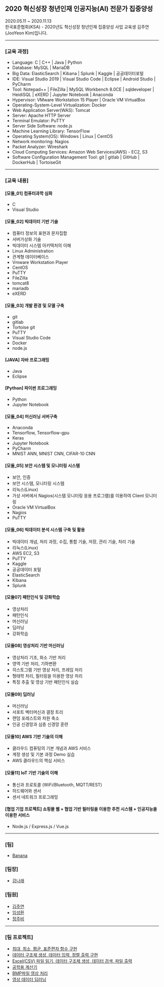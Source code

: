 ## 2020 혁신성장 청년인재 인공지능(AI) 전문가 집중양성
2020.05.11 ~ 2020.11.13 <br>
한국표준협회(KSA) - 2020년도 혁신성장 청년인재 집중양성 사업 교육생 김주연(JooYeon Kim)입니다. <br>
<hr>
<h3>[교육 과정]</h3>
<ul>
  <li> Language: C | C++ | Java | Python </li>
  <li> Database: MySQL | MariaDB</li>
  <li> Big Data: ElasticSearch | Kibana | Splunk | Kaggle | 공공데이터포털</li>
  <li> IDE: Visual Studio 2019 | Visual Studio Code | Eclipse | Android Studio | PyCharm </li>
  <li> Tool: Notepad++ | FileZilla | MySQL Workbench 8.0CE | sqldeveloper | HeidiSQL | eXERD | Jupyter Notebook | Anaconda </li>
  <li> Hypervisor: VMware Workstation 15 Player | Oracle VM VirtualBox </li>
  <li> Operating-System-Level Virtualization: Docker </li>
  <li> Web Application Server(WAS): Tomcat </li>
  <li> Server: Apache HTTP Server </li>
  <li> Terminal Emulator: PuTTY</li>
  <li> Server Side Software: node.js </li>
  <li> Machine Learning Library: TensorFlow </li>
  <li> Operating System(OS): Windows | Linux | CentOS</li>
  <li> Network monitoring: Nagios </li>
  <li> Packet Analyzer: Wireshark </li>
  <li> Cloud Computing Services: Amazon Web Services(AWS) - EC2, S3 </li>
  <li> Software Configuration Management Tool: git | gitlab | GitHub | DockerHub | TortoiseGit </li>
  </ul>
  <hr>
  
  <h3>[교육 내용]</h3>
  <h4>[모듈_01] 컴퓨터과학 심화</h4>
  <ul>
  <li>C</li>
  <li>Visual Studio</li>
  </ul>
  
  <h4>[모듈_02] 빅데이터 기반 기술</h4>
  <ul> 
  <li>컴퓨터 정보의 표현과 문자집합</li>
  <li>서버가상화 기술</li>
  <li>빅데이터 시스템 아키텍처의 이해</li>
  <li>Linux Administration</li>
  <li>관계형 데이터베이스</li>
  <li>Vmware Workstation Player</li>
  <li>CentOS</li>
  <li>PuTTY</li>
  <li>FileZilla</li>
  <li>tomcat8</li>
  <li>mariadb</li>
  <li>eXERD</li>
  </ul>
  
  <h4>[모듈_03] 개발 환경 및 모델 구축 </h4>
  <ul>
  <li>git</li>
  <li>gitlab</li>
  <li>Tortoise git</li>
  <li>PuTTY</li>
  <li>Visual Studio Code</li>
  <li>Docker</li>
  <li>node.js</li>
  </ul>
  
  <h4>[JAVA] 자바 프로그래밍 </h4>
  <ul>
  <li>Java</li>
  <li>Eclipse</li>
  </ul>
  
  <h4>[Python] 파이썬 프로그래밍 </h4>
  <ul>
  <li>Python</li>
  <li>Jupyter Notebook</li>
  </ul>
  
  <h4>[모듈_04] 머신러닝 서버구축 </h4>
  <ul>
  <li>Anaconda</li>
  <li>Tensorflow, Tensorflow-gpu</li>
  <li>Keras</li>
  <li>Jupyter Notebook</li>
  <li>PyCharm</li>
  <li>MNIST ANN, MNIST CNN, CIFAR-10 CNN</li>
  </ul>
  
  <h4>[모듈_05] 보안 시스템 및 모니터링 시스템 </h4>
  <ul>
  <li>보안, 인증</li>
  <li>보안 시스템, 모니터링 시스템</li>
  <li>리눅스(Linux)</li>
  <li>가상 서버에서 Nagios(시스템 모니터링 응용 프로그램)를 이용하여 Client 모니터링</li>
  <li>Oracle VM VirtualBox</li>
  <li>Nagios</li>
  <li>PuTTY</li>
  </ul>
  
  <h4>[모듈_06] 빅데이터 분석 시스템 구축 및 활용 </h4>
  <ul>
  <li>빅데이터 개념, 처리 과정, 수집, 통합 기술, 저장, 관리 기술, 처리 기술</li>
  <li>리눅스(Linux)</li>
  <li>AWS EC2, S3</li>
  <li>PuTTY</li>
  <li>Kaggle</li>
  <li>공공데이터 포털</li>
  <li>ElasticSearch</li>
  <li>Kibana</li>
  <li>Splunk</li>
  </ul>
  
  <h4>[모듈07] 패턴인식 및 강화학습</h4>
  <ul>
  <li>영상처리</li>
  <li>패턴인식</li>
  <li>머신러닝</li>
  <li>딥러닝</li>
  <li>강화학습</li>
  </ul>
  
  <h4>[모듈08] 영상처리 기반 머신러닝</h4>
  <ul>
  <li>영상처리 기초, 화소 기반 처리</li>
  <li>영역 기반 처리, 기하변환</li>
  <li>히스토그램 기반 영상 처리, 프레임 처리</li>
  <li>형태학 처리, 필터링을 이용한 영상 처리</li>
  <li>특징 추출 및 영상 기반 패턴인식 실습</li>
  </ul>
  
  <h4>[모듈09] 딥러닝</h4>
  <ul>
  <li>머신러닝</li>
  <li>서포트 벡터머신과 결정 트리</li>
  <li>랜덤 포레스트와 차원 축소</li>
  <li>인공 신경망과 심층 신경망 훈련</li>
  </ul>
  
  <h4>[모듈10] AWS 기반 기술의 이해</h4>
  <ul>
  <li>클라우드 컴퓨팅의 기본 개념과 AWS 서비스</li>
  <li>계정 생성 및 기본 과정 Demo 실습</li>
  <li>AWS 클라우드의 핵심 서비스</li>
  </ul>
  
  <h4>[모듈11] IoT 기반 기술의 이해</h4>
  <ul>
  <li>통신과 프로토콜 (WiFi/Bluetooth, MQTT/REST)</li>
  <li>하드웨어와 센서</li>
  <li>센서 네트워크 프로그래밍</li>
  </ul>
  
  <h4> [협업 기업 프로젝트] 쇼핑몰 웹 + 협업 기반 필터링을 이용한 추천 시스템 + 인공지능을 이용한 서비스 </h4>
  <ul>
  <li>Node.js / Express.js / Vue.js</li>
  </ul>
  <hr>

<h3>[팀]</h3>
<ul>
  <li><a href="https://github.com/ksa-banana/C_Language">Banana</a></li>
  </ul>
<h3>[팀장]</h3>
 <ul>
  <li><a href = "https://github.com/kang-hana" >강나래</a></li>
</ul>
  
<h3>[팀원]</h3>
 <ul>
  <li><a href="https://github.com/jysaa5">김주연</a></li>
  <li><a href="https://github.com/SeongHwan-Lim">임성환</a></li>
  <li><a href="https://github.com/JoobeeJung">정주비</a></li>
 </ul>
<hr>

<h3>[팀 프로젝트]</h3>
<ul>
  <li>
    <a href ="https://github.com/ksa-banana/C_Language/tree/master/TeamProject_20200515/version_1.0">최대, 최소, 평균, 표준편차 함수 구현</a>
  </li>
  <li>
    <a href ="https://github.com/ksa-banana/C_Language/tree/master/TeamProject_20200518/version_1.0">데이터 구조체 생성, 데이터 입력, 정렬 출력 구현</a>
  </li>
    <li>
    <a href ="https://github.com/ksa-banana/C_Language/tree/master/TeamProject_20200519/version_1.1">Excel(CSV) 파일 읽기, 데이터 구조체 생성, 데이터 검색, 파일 출력 </a>
  </li>
  <li>
    <a href="https://github.com/ksa-banana/Java_Programming">공학용 계산기</a>
  </li>
  <li>
    <a href="https://github.com/ksa-banana/MFC_ImageProcessing">BMP파일 영상 처리</a>
  </li>
  <li>
    <a href="https://github.com/ksa-banana/DeepLearning_ImageProcessing">영상 데이터 딥러닝</a>
  </li>
  </ul>
